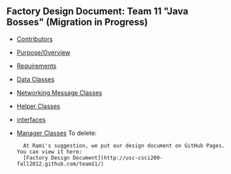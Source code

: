 ## Factory Design Document: Team 11 "Java Bosses" (Migration in Progress)
* [Contributors](https://github.com/usc-csci200-fall2012/team11/wiki/Contributors)
* [Purpose/Overview](https://github.com/usc-csci200-fall2012/team11/wiki/Purpose-Overview)
* [Requirements](https://github.com/usc-csci200-fall2012/team11/wiki/Requirements)
* [Data Classes](https://github.com/usc-csci200-fall2012/team11/wiki/Data-Classes)
* [Networking Message Classes](https://github.com/usc-csci200-fall2012/team11/wiki/Networking-Message-Classes)
* [Helper Classes](https://github.com/usc-csci200-fall2012/team11/wiki/Helper-Classes)
* [interfaces](https://github.com/usc-csci200-fall2012/team11/wiki/Interfaces)
* [Manager Classes](https://github.com/usc-csci200-fall2012/team11/wiki/Manager-Classes)
To delete:   

        At Rami's suggestion, we put our design document on GitHub Pages. You can view it here:
        [Factory Design Document](http://usc-csci200-fall2012.github.com/team11/)